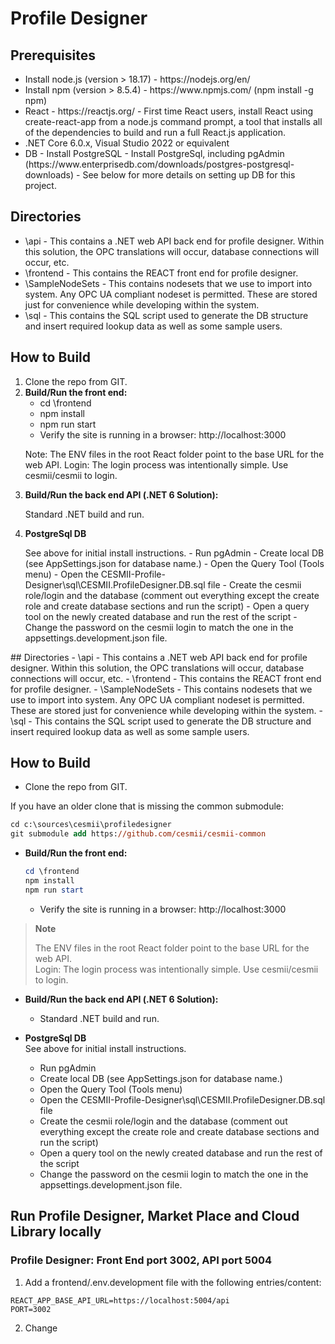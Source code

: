 <h1>Profile Designer</h1>
<h2>Prerequisites</h2>
<ul>
<li>
Install node.js (version > 18.17) - https://nodejs.org/en/
</li>
<li>
Install npm (version > 8.5.4) - https://www.npmjs.com/ (npm install -g npm)
</li>
<li>
	React - https://reactjs.org/ - First time React users, install React using create-react-app from a node.js command prompt, a tool that installs all of the dependencies to build and run a full React.js application.
</li>
<li>
	.NET Core 6.0.x, Visual Studio 2022 or equivalent
</li>
<li>
	DB - Install PostgreSQL
	- Install PostgreSql, including pgAdmin (https://www.enterprisedb.com/downloads/postgres-postgresql-downloads)
	- See below for more details on setting up DB for this project. 
</li>
</ul>

<h2>Directories</h2>
<ul>
<li>
	\api - This contains a .NET web API back end for profile designer. Within this solution, the OPC translations will occur, database connections will occur, etc. 
</li>
<li>
	\frontend - This contains the REACT front end for profile designer.
</li>
<li>
	\SampleNodeSets - This contains nodesets that we use to import into system. Any OPC UA compliant nodeset is permitted. These are stored just for convenience while developing within the system.
</li>
<li>
	\sql - This contains the SQL script used to generate the DB structure and insert required lookup data as well as some sample users.  
</li>
</ul>

<h2>How to Build</h2>
<ol>
<li>
	Clone the repo from GIT.
</li>
<li>
	<b>Build/Run the front end: </b>
	<ul>
		<li>
			cd \frontend
		</li>
		<li>
			npm install
		</li>
		<li>
			npm run start 
		</li>
		<li>
			Verify the site is running in a browser: http://localhost:3000
		</li>
	</ul>
	<p>
		Note: The ENV files in the root React folder point to the base URL for the web API.
		Login: The login process was intentionally simple. Use cesmii/cesmii to login. 
	</p>
</li>
<li>
	<b>Build/Run the back end API (.NET 6 Solution): </b>
	<p>
		Standard .NET build and run. 
	</p>
</li>
<li>
	<b>PostgreSql DB </b>
	<p>
		See above for initial install instructions.
		- Run pgAdmin
		- Create local DB (see AppSettings.json for database name.)
		- Open the Query Tool (Tools menu)
		- Open the CESMII-Profile-Designer\sql\CESMII.ProfileDesigner.DB.sql file
		- Create the cesmii role/login and the database (comment out everything except the create role and create database sections and run the script)
		- Open a query tool on the newly created database and run the rest of the script
		- Change the password on the cesmii login to match the one in the appsettings.development.json file.
	</p>
</li>
</ol>
<p>
## Directories
- \api - This contains a .NET web API back end for profile designer. Within this solution, the OPC translations will occur, database connections will occur, etc. 
- \frontend - This contains the REACT front end for profile designer.
- \SampleNodeSets - This contains nodesets that we use to import into system. Any OPC UA compliant nodeset is permitted. These are stored just for convenience while developing within the system.
- \sql - This contains the SQL script used to generate the DB structure and insert required lookup data as well as some sample users.  

## How to Build
- Clone the repo from GIT.

If you have an older clone that is missing the common submodule:
```ps
cd c:\sources\cesmii\profiledesigner
git submodule add https://github.com/cesmii/cesmii-common
```

- **Build/Run the front end:**
  ```powershell
  cd \frontend
  npm install
  npm run start 
  ```
  - Verify the site is running in a browser: http://localhost:3000

> **Note**
>
> The ENV files in the root React folder point to the base URL for the web API.  
> Login: The login process was intentionally simple. Use cesmii/cesmii to login.  


- **Build/Run the back end API (.NET 6 Solution):**
  - Standard .NET build and run. 

- **PostgreSql DB**  
	See above for initial install instructions.
	- Run pgAdmin
	- Create local DB (see AppSettings.json for database name.)
	- Open the Query Tool (Tools menu)
	- Open the CESMII-Profile-Designer\sql\CESMII.ProfileDesigner.DB.sql file
	- Create the cesmii role/login and the database (comment out everything except the create role and create database sections and run the script)
	- Open a query tool on the newly created database and run the rest of the script
	- Change the password on the cesmii login to match the one in the appsettings.development.json file.

## Run Profile Designer, Market Place and Cloud Library locally

### Profile Designer: Front End port 3002, API port 5004

1. Add a frontend/.env.development file with the following entries/content:
```
REACT_APP_BASE_API_URL=https://localhost:5004/api
PORT=3002
```

2. Change

</p>
